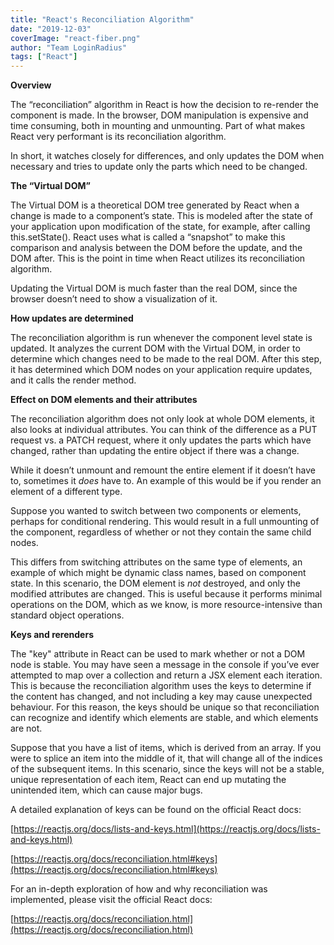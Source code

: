 ```yaml
---
title: "React's Reconciliation Algorithm"
date: "2019-12-03"
coverImage: "react-fiber.png"
author: "Team LoginRadius"
tags: ["React"]
---
```


**Overview**  

The “reconciliation” algorithm in React is how the decision to re-render the component is made. In the browser, DOM manipulation is expensive and time consuming, both in mounting and unmounting. Part of what makes React very performant is its reconciliation algorithm.  

In short, it watches closely for differences, and only updates the DOM when necessary and tries to update only the parts which need to be changed.  

**The “Virtual DOM”**  

The Virtual DOM is a theoretical DOM tree generated by React when a change is made to a component’s state. This is modeled after the state of your application upon modification of the state, for example, after calling this.setState(). React uses what is called a “snapshot” to make this comparison and analysis between the DOM before the update, and the DOM after. This is the point in time when React utilizes its reconciliation algorithm.  

Updating the Virtual DOM is much faster than the real DOM, since the browser doesn’t need to show a visualization of it.  

**How updates are determined**  

The reconciliation algorithm is run whenever the component level state is updated. It analyzes the current DOM with the Virtual DOM, in order to determine which changes need to be made to the real DOM. After this step, it has determined which DOM nodes on your application require updates, and it calls the render method.  

**Effect on DOM elements and their attributes**  

The reconciliation algorithm does not only look at whole DOM elements, it also looks at individual attributes. You can think of the difference as a PUT request vs. a PATCH request, where it only updates the parts which have changed, rather than updating the entire object if there was a change.  

While it doesn’t unmount and remount the entire element if it doesn’t have to, sometimes it _does_ have to. An example of this would be if you render an element of a different type.  

Suppose you wanted to switch between two components or elements, perhaps for conditional rendering. This would result in a full unmounting of the component, regardless of whether or not they contain the same child nodes.  

This differs from switching attributes on the same type of elements, an example of which might be dynamic class names, based on component state. In this scenario, the DOM element is _not_ destroyed, and only the modified attributes are changed. This is useful because it performs minimal operations on the DOM, which as we know, is more resource-intensive than standard object operations.  

**Keys and rerenders**  

The "key" attribute in React can be used to mark whether or not a DOM node is stable. You may have seen a message in the console if you’ve ever attempted to map over a collection and return a JSX element each iteration. This is because the reconciliation algorithm uses the keys to determine if the content has changed, and not including a key may cause unexpected behaviour. For this reason, the keys should be unique so that reconciliation can recognize and identify which elements are stable, and which elements are not.  

Suppose that you have a list of items, which is derived from an array. If you were to splice an item into the middle of it, that will change all of the indices of the subsequent items. In this scenario, since the keys will not be a stable, unique representation of each item, React can end up mutating the unintended item, which can cause major bugs.  

A detailed explanation of keys can be found on the official React docs:

[https://reactjs.org/docs/lists-and-keys.html](https://reactjs.org/docs/lists-and-keys.html)

[https://reactjs.org/docs/reconciliation.html#keys](https://reactjs.org/docs/reconciliation.html#keys)

For an in-depth exploration of how and why reconciliation was implemented, please visit the official React docs:

[https://reactjs.org/docs/reconciliation.html](https://reactjs.org/docs/reconciliation.html)
